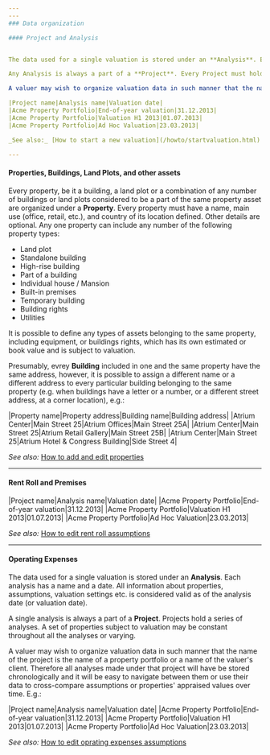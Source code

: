 ```yaml
---
---
### Data organization

#### Project and Analysis


The data used for a single valuation is stored under an **Analysis**. Each Analysis has a name and a date. All information about properties, assumptions, valuation settings etc. contained in the Analysis is considered valid as of the analysis date (or valuation date).

Any Analysis is always a part of a **Project**. Every Project must hold at least one Analysis, but may hold an unlimited number of them. A set of properties subject to valuation may be constant throughout every Analysis or varying. Same properties valued time and time again can be later compared like-for-like.

A valuer may wish to organize valuation data in such manner that the name of the Project is the name of a property portfolio or a name of the valuer's client. Therefore every Analysis made under that Project will be stored chronologically and it will be easy to navigate between them or use their data to cross-compare assumptions or properties' appraised values over time. E.g.:

|Project name|Analysis name|Valuation date|
|Acme Property Portfolio|End-of-year valuation|31.12.2013|
|Acme Property Portfolio|Valuation H1 2013|01.07.2013|
|Acme Property Portfolio|Ad Hoc Valuation|23.03.2013|

_See also:_ [How to start a new valuation](/howto/startvaluation.html) 

---
```


#### Properties, Buildings, Land Plots, and other assets

Every property, be it a building, a land plot or a combination of any number of buildings or land plots considered to be a part of the same property asset are organized under a **Property**. Every property must have a name, main use (office, retail, etc.), and country of its location defined. Other details are optional. Any one property can include any number of the following property types:

* Land plot
* Standalone building
* High-rise building
* Part of a building
* Individual house / Mansion
* Built-in premises
* Temporary building
* Building rights
* Utilities

It is possible to define any types of assets belonging to the same property, including equipment, or buildings rights, which has its own estimated or book value and is subject to valuation.

Presumably, evrey **Building** included in one and the same property have the same address, however, it is possible to assign a different name or a different address to every particular building belonging to the same property (e.g. when buildings have a letter or a number, or a different street address, at a corner location), e.g.:

|Property name|Property address|Building name|Building address|
|Atrium Center|Main Street 25|Atrium Offices|Main Street 25A|
|Atrium Center|Main Street 25|Atrium Retail Gallery|Main Street 25B|
|Atrium Center|Main Street 25|Atrium Hotel & Congress Building|Side Street 4|

_See also:_ [How to add and edit properties](/howto/properties.html)

---

#### Rent Roll and Premises



|Project name|Analysis name|Valuation date|
|Acme Property Portfolio|End-of-year valuation|31.12.2013|
|Acme Property Portfolio|Valuation H1 2013|01.07.2013|
|Acme Property Portfolio|Ad Hoc Valuation|23.03.2013|


_See also:_ [How to edit rent roll assumptions](/howto/rentroll.html)

---

#### Operating Expenses


The data used for a single valuation is stored under an **Analysis**. Each analysis has a name and a date. All information about properties, assumptions, valuation settings etc. is considered valid as of the analysis date (or valuation date).

A single analysis is always a part of a **Project**. Projects hold a series of analyses. A set of properties subject to valuation may be constant throughout all the analyses or varying.

A valuer may wish to organize valuation data in such manner that the name of the project is the name of a property portfolio or a name of the valuer's client. Therefore all analyses made under that project will have be stored chronologically and it will be easy to navigate between them or use their data to cross-compare assumptions or properties' appraised values over time. E.g.:

|Project name|Analysis name|Valuation date|
|Acme Property Portfolio|End-of-year valuation|31.12.2013|
|Acme Property Portfolio|Valuation H1 2013|01.07.2013|
|Acme Property Portfolio|Ad Hoc Valuation|23.03.2013|


_See also:_ [How to edit oprating expenses assumptions](/howto/opex.html)
